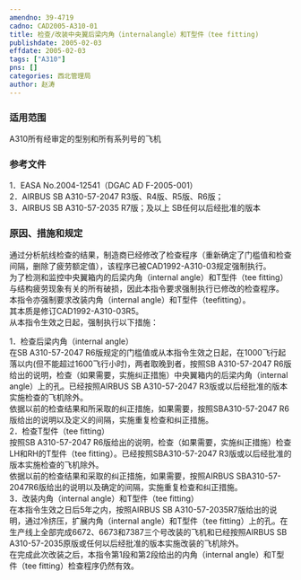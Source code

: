 ```yaml
---
amendno: 39-4719  
cadno: CAD2005-A310-01  
title: 检查/改装中央翼后梁内角（internalangle）和T型件（tee fitting)  
publishdate: 2005-02-03  
effdate: 2005-02-03  
tags: ["A310"]  
pns: []  
categories: 西北管理局  
author: 赵涛  
---
```

  
### 适用范围  
A310所有经审定的型别和所有系列号的飞机  
  
<!--more-->  
### 参考文件  
1．EASA No.2004-12541（DGAC AD F-2005-001）  
2．AIRBUS SB A310-57-2047 R3版、R4版、R5版、R6版；  
3．AIRBUS SB A310-57-2035 R7版；及以上 SB任何以后经批准的版本  
  
### 原因、措施和规定  
通过分析航线检查的结果，制造商已经修改了检查程序（重新确定了门槛值和检查间隔，删除了疲劳额定值），该程序已被CAD1992-A310-03规定强制执行。  
为了检测和监控中央翼箱内的后梁内角（internal angle）和T型件（tee fitting）与结构疲劳现象有关的所有破损，因此本指令要求强制执行已修改的检查程序。  
本指令亦强制要求改装内角（internal angle）和T型件（teefitting）。  
其本质是修订CAD1992-A310-03R5。  
从本指令生效之日起，强制执行以下措施：  
  
1．检查后梁内角（internal angle）  
在SB A310-57-2047 R6版规定的门槛值或从本指令生效之日起，在1000飞行起落以内(但不能超过1600飞行小时)，两者取晚到者，按照SB A310-57-2047 R6版给出的说明，检查（如果需要，实施纠正措施）中央翼箱内的后梁内角（internal angle）上的孔。已经按照AIRBUS SB A310-57-2047 R3版或以后经批准的版本实施检查的飞机除外。  
依据以前的检查结果和所采取的纠正措施，如果需要，按照SBA310-57-2047 R6版给出的说明以及定义的间隔，实施重复检查和纠正措施。  
2．检查T型件（tee fitting）  
按照SB A310-57-2047 R6版给出的说明，检查（如果需要，实施纠正措施）检查LH和RH的T型件（tee fitting）。已经按照SBA310-57-2047 R3版或以后经批准的版本实施检查的飞机除外。  
依据以前的检查结果和采取的纠正措施，如果需要，按照AIRBUS SBA310-57-2047R6版给出的说明以及确定的间隔，实施重复检查和纠正措施。  
3．改装内角（internal angle）和T型件（tee fitting）  
在本指令生效之日后5年之内，按照AIRBUS SB A310-57-2035R7版给出的说明，通过冷挤压，扩展内角（internal angle）和T型件（tee fitting）上的孔。在生产线上全部完成6672、6673和7387三个号改装的飞机和已经按照AIRBUS SB A310-57-2035原版或任何以后经批准的版本实施改装的飞机除外。  
    在完成此次改装之后，本指令第1段和第2段给出的内角（internal angle）和T型件（tee fitting）检查程序仍然有效。  
